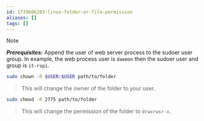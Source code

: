 ```yaml
---
id: 1739606203-linux-folder-or-file-permission
aliases: []
tags: []
---
```


> [!NOTE]
> ***Prerequisites:*** 
> Append the user of web server process to the sudoer user group. In example, the web process user is `daemon` then the sudoer user and group is `it-rspi`. 

```bash
sudo chown -R $USER:$USER path/to/folder
```

> This will change the owner of the folder to your user.

```bash
sudo chmod -R 2775 path/to/folder
```

> This will change the permission of the folder to `drwxrwsr-x`.
